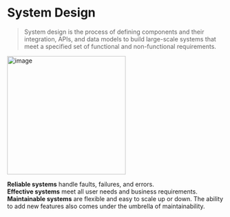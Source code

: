 # System Design

> System design is the process of defining components and their integration, APIs, and data models to build large-scale systems that meet a specified set of functional and non-functional requirements.

<img width="275" alt="image" src="https://user-images.githubusercontent.com/24993672/212597531-178f368b-a300-4d57-bb97-6a98b785be2a.png">

__Reliable systems__ handle faults, failures, and errors.\
__Effective systems__ meet all user needs and business requirements.\
__Maintainable systems__ are flexible and easy to scale up or down. The ability to add new features also comes under the umbrella of maintainability.

